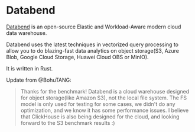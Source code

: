 # Databend

[Databend](https://github.com/datafuselabs/databend) is an open-source Elastic and Workload-Aware modern cloud data warehouse.

Databend uses the latest techniques in vectorized query processing to allow you to do blazing-fast data analytics on object storage(S3, Azure Blob, Google Cloud Storage, Huawei Cloud OBS or MinIO).


It is written in Rust.

Update from @BohuTANG:

> Thanks for the benchmark!
> Databend is a cloud warehouse designed for object storage(like Amazon S3), not the local file system. The FS model is only used for testing for some cases, we didn't do any optimization, and we know it has some performance issues.
> I believe that ClickHouse is also being designed for the cloud, and looking forward to the S3 benchmark results :)
